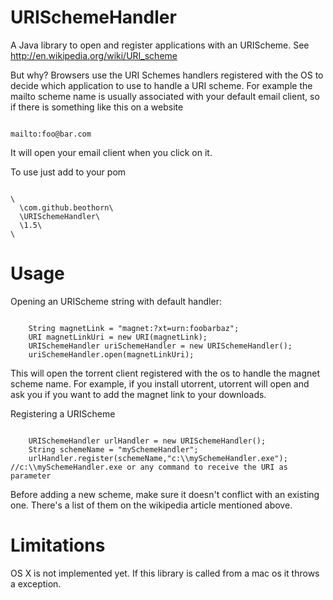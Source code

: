URISchemeHandler
==================

A Java library to open and register applications with an URIScheme. See http://en.wikipedia.org/wiki/URI_scheme

But why?
Browsers use the URI Schemes  handlers registered with the OS to decide which application to use to handle a URI scheme. 
For example the mailto scheme name is usually associated with your default email client, so if there is something like this on 
a website  
<pre><code>
mailto:foo@bar.com
</code></pre> 
It will open your email client when you click on it.


To use just add to your pom
<pre><code>
\<dependency\>  
  \<groupId\>com.github.beothorn\</groupId\>  
  \<artifactId\>URISchemeHandler\</artifactId\>  
  \<version>1.5\</version\>  
\</dependency\>  
</code></pre>

Usage
==================

Opening an URIScheme string with default handler:    

<pre><code>
	String magnetLink = "magnet:?xt=urn:foobarbaz";  
	URI magnetLinkUri = new URI(magnetLink);  
	URISchemeHandler uriSchemeHandler = new URISchemeHandler();  
	uriSchemeHandler.open(magnetLinkUri);
</code></pre>

This will open the torrent client registered with the os to handle the magnet scheme name. 
For example, if you install utorrent, utorrent will open and ask you if you want to add the magnet link to your downloads.  

Registering a URIScheme    

<pre><code>
	URISchemeHandler urlHandler = new URISchemeHandler();  
	String schemeName = "mySchemeHandler";  
	urlHandler.register(schemeName,"c:\\mySchemeHandler.exe");  //c:\\mySchemeHandler.exe or any command to receive the URI as parameter
</code></pre>

Before adding a new scheme, make sure it doesn't conflict with an existing one. There's a list of them on the wikipedia article mentioned above.


Limitations
==================  
OS X is not implemented yet. If this library is called from a mac os it throws a exception.
